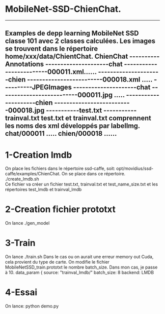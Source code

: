 # MobileNet-SSD-ChienChat.
---------------------------

Examples de depp learning MobileNet SSD classe 101 avec 2 classes calculées.
Les images se trouvent dans le répertoire home/xxx/data/ChientChat.
ChienChat
----------Annotations
---------------------chat
-------------------------000011.xml......
---------------------chien
-------------------------000018.xml .....
----------JPEGImages
---------------------chat
--------------------------000011.jpg .....
---------------------chien
--------------------------000018.jpg
-----------test.txt
-----------trainval.txt
test.txt et trainval.txt comprennent les noms des xml développés par labelImg.
chat/000011
.....
chien/000018
......
-------------------------------------------------------------------------
# 1-Creation lmdb
On place les fichiers dans le répertoire ssd-caffe, soit:
opt/movidius/ssd-caffe/examples/ChienChat.
On se place dans ce répertoire.
./create_lmdb.sh     
Ce fichier va créer un fichier test.txt, trainval.txt et test_name_size.txt
et les répertoires test_lmdb et trainval_lmdb

# 2-Creation fichier prototxt
On lance ./gen_model
# 3-Train
On lance ./train.sh
Dans le cas ou on aurait une erreur memory out Cuda, cela provient du type de carte.
On modifie le fichier MobileNetSSD_train.prototxt le nombre batch_size.
Dans mon cas, je passe à 10.
  data_param {
    source: "trainval_lmdb/"
    batch_size: 8
    backend: LMDB
    
# 4-Essai
On lance:
python demo.py

